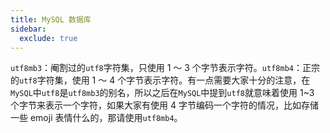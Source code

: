 ```yaml
---
title: MySQL 数据库
sidebar:
  exclude: true
---
```


`utf8mb3`：阉割过的`utf8`字符集，只使用 1 ～ 3 个字节表示字符。`utf8mb4`：正宗的`utf8`字符集，使用 1 ～ 4 个字节表示字符。有一点需要大家十分的注意，在`MySQL`中`utf8`是`utf8mb3`的别名，所以之后在`MySQL`中提到`utf8`就意味着使用 1~3 个字节来表示一个字符，如果大家有使用 4 字节编码一个字符的情况，比如存储一些 emoji 表情什么的，那请使用`utf8mb4`。
